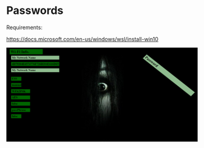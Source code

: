 # Passwords
Requirements:

https://docs.microsoft.com/en-us/windows/wsl/install-win10

![Image](https://github.com/lalenguanegra/Passwords/blob/master/stylesheet_example.png)


